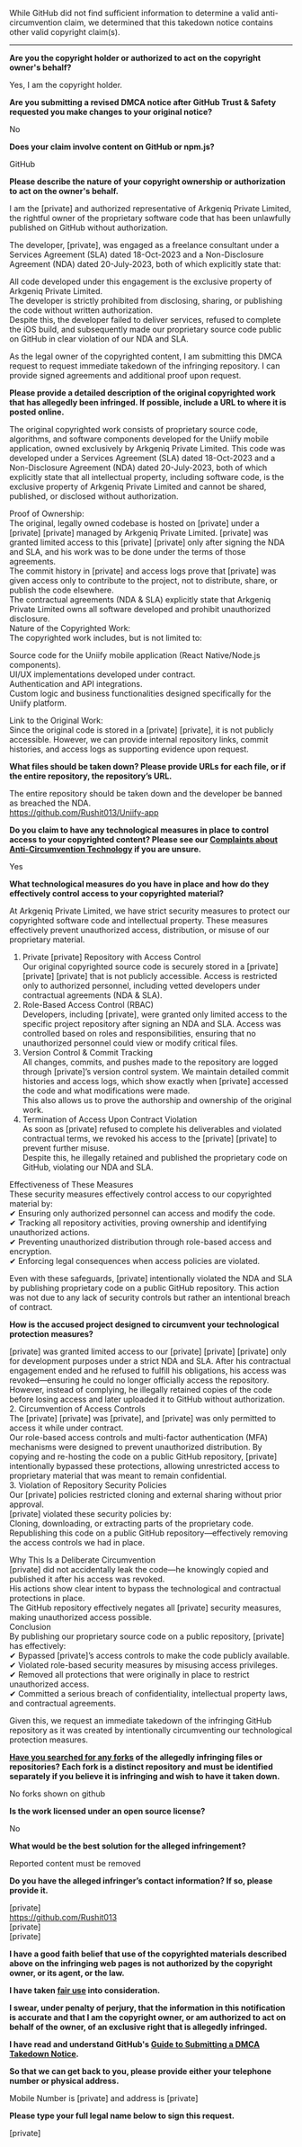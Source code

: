 While GitHub did not find sufficient information to determine a valid anti-circumvention claim, we determined that this takedown notice contains other valid copyright claim(s).

---

**Are you the copyright holder or authorized to act on the copyright owner's behalf?**

Yes, I am the copyright holder.

**Are you submitting a revised DMCA notice after GitHub Trust & Safety requested you make changes to your original notice?**

No

**Does your claim involve content on GitHub or npm.js?**

GitHub

**Please describe the nature of your copyright ownership or authorization to act on the owner's behalf.**

I am the [private] and authorized representative of Arkgeniq Private Limited, the rightful owner of the proprietary software code that has been unlawfully published on GitHub without authorization.

The developer, [private], was engaged as a freelance consultant under a Services Agreement (SLA) dated 18-Oct-2023 and a Non-Disclosure Agreement (NDA) dated 20-July-2023, both of which explicitly state that:

All code developed under this engagement is the exclusive property of Arkgeniq Private Limited.  
The developer is strictly prohibited from disclosing, sharing, or publishing the code without written authorization.  
Despite this, the developer failed to deliver services, refused to complete the iOS build, and subsequently made our proprietary source code public on GitHub in clear violation of our NDA and SLA.

As the legal owner of the copyrighted content, I am submitting this DMCA request to request immediate takedown of the infringing repository. I can provide signed agreements and additional proof upon request.

**Please provide a detailed description of the original copyrighted work that has allegedly been infringed. If possible, include a URL to where it is posted online.**

The original copyrighted work consists of proprietary source code, algorithms, and software components developed for the Uniify mobile application, owned exclusively by Arkgeniq Private Limited. This code was developed under a Services Agreement (SLA) dated 18-Oct-2023 and a Non-Disclosure Agreement (NDA) dated 20-July-2023, both of which explicitly state that all intellectual property, including software code, is the exclusive property of Arkgeniq Private Limited and cannot be shared, published, or disclosed without authorization.

Proof of Ownership:  
The original, legally owned codebase is hosted on [private] under a [private] [private] managed by Arkgeniq Private Limited.
[private] was granted limited access to this [private] [private] only after signing the NDA and SLA, and his work was to be done under the terms of those agreements.  
The commit history in [private] and access logs prove that [private] was given access only to contribute to the project, not to distribute, share, or publish the code elsewhere.  
The contractual agreements (NDA & SLA) explicitly state that Arkgeniq Private Limited owns all software developed and prohibit unauthorized disclosure.  
Nature of the Copyrighted Work:  
The copyrighted work includes, but is not limited to:

Source code for the Uniify mobile application (React Native/Node.js components).  
UI/UX implementations developed under contract.  
Authentication and API integrations.  
Custom logic and business functionalities designed specifically for the Uniify platform.

Link to the Original Work:  
Since the original code is stored in a [private] [private], it is not publicly accessible. However, we can provide internal repository links, commit histories, and access logs as supporting evidence upon request.

**What files should be taken down? Please provide URLs for each file, or if the entire repository, the repository’s URL.**

The entire repository should be taken down and the developer be banned as breached the NDA.  
https://github.com/Rushit013/Uniify-app

**Do you claim to have any technological measures in place to control access to your copyrighted content? Please see our <a href="https://docs.github.com/articles/guide-to-submitting-a-dmca-takedown-notice#complaints-about-anti-circumvention-technology">Complaints about Anti-Circumvention Technology</a> if you are unsure.**

Yes

**What technological measures do you have in place and how do they effectively control access to your copyrighted material?**

At Arkgeniq Private Limited, we have strict security measures to protect our copyrighted software code and intellectual property. These measures effectively prevent unauthorized access, distribution, or misuse of our proprietary material.

1. Private [private] Repository with Access Control  
Our original copyrighted source code is securely stored in a [private] [private] [private] that is not publicly accessible.
Access is restricted only to authorized personnel, including vetted developers under contractual agreements (NDA & SLA).
2. Role-Based Access Control (RBAC)  
Developers, including [private], were granted only limited access to the specific project repository after signing an NDA and SLA.
Access was controlled based on roles and responsibilities, ensuring that no unauthorized personnel could view or modify critical files.  
3. Version Control & Commit Tracking  
All changes, commits, and pushes made to the repository are logged through [private]’s version control system.
We maintain detailed commit histories and access logs, which show exactly when [private] accessed the code and what modifications were made.  
This also allows us to prove the authorship and ownership of the original work.  
4. Termination of Access Upon Contract Violation  
As soon as [private] refused to complete his deliverables and violated contractual terms, we revoked his access to the [private] [private] to prevent further misuse.  
Despite this, he illegally retained and published the proprietary code on GitHub, violating our NDA and SLA.

Effectiveness of These Measures  
These security measures effectively control access to our copyrighted material by:  
✔ Ensuring only authorized personnel can access and modify the code.  
✔ Tracking all repository activities, proving ownership and identifying unauthorized actions.  
✔ Preventing unauthorized distribution through role-based access and encryption.  
✔ Enforcing legal consequences when access policies are violated.  

Even with these safeguards, [private] intentionally violated the NDA and SLA by publishing proprietary code on a public GitHub repository. This action was not due to any lack of security controls but rather an intentional breach of contract.

**How is the accused project designed to circumvent your technological protection measures?**

[private] was granted limited access to our [private] [private] [private] only for development purposes under a strict NDA and SLA.
After his contractual engagement ended and he refused to fulfill his obligations, his access was revoked—ensuring he could no longer officially access the repository.  
However, instead of complying, he illegally retained copies of the code before losing access and later uploaded it to GitHub without authorization.  
2. Circumvention of Access Controls  
The [private] [private] was [private], and [private] was only permitted to access it while under contract.  
Our role-based access controls and multi-factor authentication (MFA) mechanisms were designed to prevent unauthorized distribution.
By copying and re-hosting the code on a public GitHub repository, [private] intentionally bypassed these protections, allowing unrestricted access to proprietary material that was meant to remain confidential.  
3. Violation of Repository Security Policies  
Our [private] policies restricted cloning and external sharing without prior approval.  
[private] violated these security policies by:  
Cloning, downloading, or extracting parts of the proprietary code.  
Republishing this code on a public GitHub repository—effectively removing the access controls we had in place.

Why This Is a Deliberate Circumvention  
[private] did not accidentally leak the code—he knowingly copied and published it after his access was revoked.  
His actions show clear intent to bypass the technological and contractual protections in place.  
The GitHub repository effectively negates all [private] security measures, making unauthorized access possible.  
Conclusion  
By publishing our proprietary source code on a public repository, [private] has effectively:  
✔ Bypassed [private]’s access controls to make the code publicly available.  
✔ Violated role-based security measures by misusing access privileges.  
✔ Removed all protections that were originally in place to restrict unauthorized access.  
✔ Committed a serious breach of confidentiality, intellectual property laws, and contractual agreements.  

Given this, we request an immediate takedown of the infringing GitHub repository as it was created by intentionally circumventing our technological protection measures.

**<a href="https://docs.github.com/articles/dmca-takedown-policy#b-what-about-forks-or-whats-a-fork">Have you searched for any forks</a> of the allegedly infringing files or repositories? Each fork is a distinct repository and must be identified separately if you believe it is infringing and wish to have it taken down.**

No forks shown on github

**Is the work licensed under an open source license?**

No

**What would be the best solution for the alleged infringement?**

Reported content must be removed

**Do you have the alleged infringer’s contact information? If so, please provide it.**

[private]  
https://github.com/Rushit013  
[private]  
[private]  

**I have a good faith belief that use of the copyrighted materials described above on the infringing web pages is not authorized by the copyright owner, or its agent, or the law.**

**I have taken <a href="https://www.lumendatabase.org/topics/22">fair use</a> into consideration.**

**I swear, under penalty of perjury, that the information in this notification is accurate and that I am the copyright owner, or am authorized to act on behalf of the owner, of an exclusive right that is allegedly infringed.**

**I have read and understand GitHub's <a href="https://docs.github.com/articles/guide-to-submitting-a-dmca-takedown-notice/">Guide to Submitting a DMCA Takedown Notice</a>.**

**So that we can get back to you, please provide either your telephone number or physical address.**

Mobile Number is [private] and address is [private]

**Please type your full legal name below to sign this request.**

[private]
